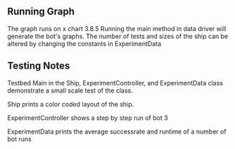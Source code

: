 ## Running Graph
The graph runs on x chart 3.8.5 
Running the main method in data driver will generate the bot's graphs. 
The number of tests and sizes of the ship can be altered by changing the constants in ExperimentData

## Testing Notes
Testbed Main in the Ship, ExperimentController, and ExperimentData class demonstrate a small scale test of the class. 

Ship prints a color coded layout of the ship. 

ExperimentController shows a step by step run of bot 3 

ExperimentData prints the average successrate and runtime of a number of bot runs